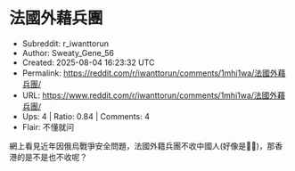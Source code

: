 # 法國外藉兵團

- Subreddit: r_iwanttorun
- Author: Sweaty_Gene_56
- Created: 2025-08-04 16:23:32 UTC
- Permalink: https://reddit.com/r/iwanttorun/comments/1mhi1wa/法國外藉兵團/
- URL: https://www.reddit.com/r/iwanttorun/comments/1mhi1wa/法國外藉兵團/
- Ups: 4 | Ratio: 0.84 | Comments: 4
- Flair: 不懂就问


網上看見近年因俄烏戰爭安全問題，法國外籍兵團不收中國人(好像是🤔🤔)，那香港的是不是也不收呢？

